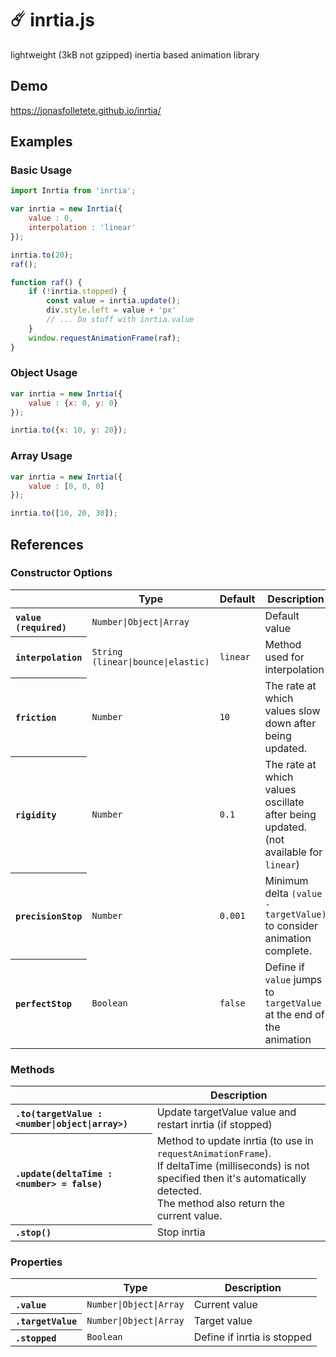 # ☄️ inrtia.js 

lightweight (3kB not gzipped) inertia based animation library

## Demo 
<https://jonasfolletete.github.io/inrtia/>

## Examples
### Basic Usage
```javascript
import Inrtia from 'inrtia';

var inrtia = new Inrtia({
	value : 0,
	interpolation : 'linear'
});

inrtia.to(20);
raf();

function raf() {
	if (!inrtia.stopped) {
		const value = inrtia.update();
		div.style.left = value + 'px' 
		// ... Do stuff with inrtia.value
	}
	window.requestAnimationFrame(raf);
}

```

### Object Usage
```javascript
var inrtia = new Inrtia({
	value : {x: 0, y: 0}
});

inrtia.to({x: 10, y: 20});

```


### Array Usage
```javascript
var inrtia = new Inrtia({
	value : [0, 0, 0]
});

inrtia.to([10, 20, 30]);

```

## References
### Constructor Options
<table>
	<thead>
		<tr>
			<th></th>
			<th scope="col">Type</th>
			<th scope="col">Default</th>
			<th scope="col">Description</th>
		</tr>
	</thead>
	<tbody>
		<tr>
			<th scope="row" align="left" nowrap><code>value (required)</code></th>
			<td><code>Number|Object|Array</code></td>
			<td></td>
			<td>Default value</td>
		</tr>
		<tr>
			<th scope="row" align="left" nowrap><code>interpolation</code></th>
			<td nowrap><code>String (linear|bounce|elastic)</code></td>
			<td><code>linear</code></td>
			<td>Method used for interpolation</td>
		</tr>
		<tr>
			<th scope="row" align="left" nowrap><code>friction</code></th>
			<td><code>Number</code></td>
			<td><code>10</code></td>
			<td>The rate at which values slow down after being updated.</td>
		</tr>
		<tr>
			<th scope="row" align="left" nowrap><code>rigidity</code></th>
			<td><code>Number</code></td>
			<td><code>0.1</code></td>
			<td>The rate at which values oscillate after being updated. (not available for <code>linear</code>)</td>
		</tr>
		<tr>
			<th scope="row" align="left" nowrap><code>precisionStop</code></th>
			<td><code>Number</code></td>
			<td><code>0.001</code></td>
			<td>Minimum delta <code>(value - targetValue)</code> to consider animation complete.</td>
		</tr>
		<tr>
			<th scope="row" align="left" nowrap><code>perfectStop</code></th>
			<td><code>Boolean</code></td>
			<td><code>false</code></td>
			<td>Define if <code>value</code> jumps to <code>targetValue</code> at the end of the animation</td>
		</tr>
	</tbody>
</table>


### Methods ###
<table>
	<thead>
		<tr>
			<th></th>
			<th scope="col">Description</th>
		</tr>
	</thead>
	<tbody>
		<tr>
			<th scope="row" align="left" nowrap><code>.to(targetValue : &lt;number|object|array&gt;)</code></th>
			<td>Update targetValue value and restart inrtia (if stopped)</td>
		</tr>
		<tr>
			<th scope="row" align="left" nowrap><code>.update(deltaTime : &lt;number&gt; = false)</code></th>
			<td>Method to update inrtia (to use in <code>requestAnimationFrame</code>). <br/>
			If deltaTime (milliseconds) is not specified then it's automatically detected.<br/>
			The method also return the current value.
			</td>
		</tr>
		<tr>
			<th scope="row" align="left" nowrap><code>.stop()</code></th>
			<td>Stop inrtia</td>
		</tr>
	</tbody>
</table>

### Properties
<table>
	<thead>
		<tr>
			<th></th>
			<th scope="col">Type</th>
			<th scope="col">Description</th>
		</tr>
	</thead>
	<tbody>
		<tr>
			<th scope="row" align="left" nowrap><code>.value</code></th>
			<td><code>Number|Object|Array</code></td>
			<td>Current value</td>
		</tr>
		<tr>
			<th scope="row" align="left" nowrap><code>.targetValue</code></th>
			<td><code>Number|Object|Array</code></td>
			<td>Target value</td>
		</tr>
		<tr>
			<th scope="row" align="left" nowrap><code>.stopped</code></th>
			<td><code>Boolean</code></td>
			<td>Define if inrtia is stopped </td>
		</tr>
	</tbody>
</table>

